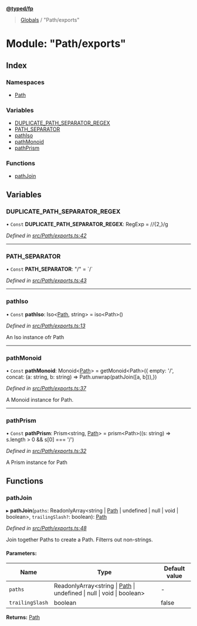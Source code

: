 **[@typed/fp](../README.md)**

> [Globals](../globals.md) / "Path/exports"

# Module: "Path/exports"

## Index

### Namespaces

* [Path](_path_exports_.path.md)

### Variables

* [DUPLICATE\_PATH\_SEPARATOR\_REGEX](_path_exports_.md#duplicate_path_separator_regex)
* [PATH\_SEPARATOR](_path_exports_.md#path_separator)
* [pathIso](_path_exports_.md#pathiso)
* [pathMonoid](_path_exports_.md#pathmonoid)
* [pathPrism](_path_exports_.md#pathprism)

### Functions

* [pathJoin](_path_exports_.md#pathjoin)

## Variables

### DUPLICATE\_PATH\_SEPARATOR\_REGEX

• `Const` **DUPLICATE\_PATH\_SEPARATOR\_REGEX**: RegExp = /\/{2,}/g

*Defined in [src/Path/exports.ts:42](https://github.com/TylorS/typed-fp/blob/f27ba3e/src/Path/exports.ts#L42)*

___

### PATH\_SEPARATOR

• `Const` **PATH\_SEPARATOR**: \"/\" = \`/\`

*Defined in [src/Path/exports.ts:43](https://github.com/TylorS/typed-fp/blob/f27ba3e/src/Path/exports.ts#L43)*

___

### pathIso

• `Const` **pathIso**: Iso\<[Path](_path_exports_.path.md), string> = iso\<Path>()

*Defined in [src/Path/exports.ts:13](https://github.com/TylorS/typed-fp/blob/f27ba3e/src/Path/exports.ts#L13)*

An Iso instance ofr Path

___

### pathMonoid

• `Const` **pathMonoid**: Monoid\<[Path](_path_exports_.path.md)> = getMonoid\<Path>({ empty: '/', concat: (a: string, b: string) => Path.unwrap(pathJoin([a, b])),})

*Defined in [src/Path/exports.ts:37](https://github.com/TylorS/typed-fp/blob/f27ba3e/src/Path/exports.ts#L37)*

A Monoid instance for Path.

___

### pathPrism

• `Const` **pathPrism**: Prism\<string, [Path](_path_exports_.path.md)> = prism\<Path>((s: string) => s.length > 0 && s[0] === '/')

*Defined in [src/Path/exports.ts:32](https://github.com/TylorS/typed-fp/blob/f27ba3e/src/Path/exports.ts#L32)*

A Prism instance for Path

## Functions

### pathJoin

▸ **pathJoin**(`paths`: ReadonlyArray\<string \| [Path](_path_exports_.path.md) \| undefined \| null \| void \| boolean>, `trailingSlash?`: boolean): [Path](_path_exports_.path.md)

*Defined in [src/Path/exports.ts:48](https://github.com/TylorS/typed-fp/blob/f27ba3e/src/Path/exports.ts#L48)*

Join together Paths to create a Path. Filterrs out non-strings.

#### Parameters:

Name | Type | Default value |
------ | ------ | ------ |
`paths` | ReadonlyArray\<string \| [Path](_path_exports_.path.md) \| undefined \| null \| void \| boolean> | - |
`trailingSlash` | boolean | false |

**Returns:** [Path](_path_exports_.path.md)
